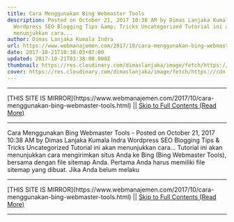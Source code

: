 ```yaml
---
title: Cara Menggunakan Bing Webmaster Tools
description: Posted on October 21, 2017 10:38 AM by Dimas Lanjaka Kumala Indra
  Wordpress SEO Blogging Tips &amp; Tricks Uncategorized Tutorial ini akan
  menunjukkan cara...
author: Dimas Lanjaka Kumala Indra
url: https://www.webmanajemen.com/2017/10/cara-menggunakan-bing-webmaster-tools.html
date: 2017-10-21T10:38:03+07:00
updated: 2017-10-21T03:38:00.000Z
thumbnail: https://res.cloudinary.com/dimaslanjaka/image/fetch/https://cdn.woorkup.com/wp-content/uploads/2013/09/submit-website-to-bing-1024x513.png
cover: https://res.cloudinary.com/dimaslanjaka/image/fetch/https://cdn.woorkup.com/wp-content/uploads/2013/09/submit-website-to-bing-1024x513.png
---
```


<hr/> [THIS SITE IS MIRROR](https://www.webmanajemen.com/2017/10/cara-menggunakan-bing-webmaster-tools.html) || <a href="https://www.webmanajemen.com/2017/10/cara-menggunakan-bing-webmaster-tools.html" rel="follow" class="button" id="read-more">Skip to Full Contents (Read More)</a> <hr/> Cara Menggunakan Bing Webmaster Tools - Posted on October 21, 2017 10:38 AM by Dimas Lanjaka Kumala Indra Wordpress SEO Blogging Tips &amp; Tricks Uncategorized Tutorial ini akan menunjukkan cara... Tutorial ini akan menunjukkan cara mengirimkan situs Anda ke Bing (Bing Webmaster Tools), bersama dengan file sitemap Anda. Pertama Anda harus memiliki file sitemap yang dibuat. Jika Anda belum melaku <hr/> [THIS SITE IS MIRROR](https://www.webmanajemen.com/2017/10/cara-menggunakan-bing-webmaster-tools.html) || <a href="https://www.webmanajemen.com/2017/10/cara-menggunakan-bing-webmaster-tools.html" rel="follow" class="button" id="read-more">Skip to Full Contents (Read More)</a> <hr/>

<script>
    if (location.host.includes('dimaslanjaka12')) {
      location.replace('https://www.webmanajemen.com/2017/10/cara-menggunakan-bing-webmaster-tools.html');
    }
  </script>
